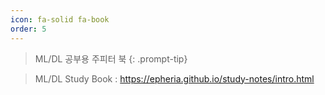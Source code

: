 ```yaml
---
icon: fa-solid fa-book
order: 5
---
```


> ML/DL 공부용 주피터 북
{: .prompt-tip}

> ML/DL Study Book : <https://epheria.github.io/study-notes/intro.html>
